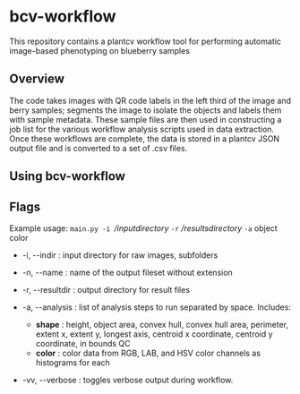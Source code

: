 # bcv-workflow
This repository contains a plantcv workflow tool for performing automatic image-based phenotyping on blueberry samples

## Overview
The code takes images with QR code labels in the left third of the image and berry samples; segments the image to isolate the objects and labels them with sample metadata. These sample files are then used in constructing a job list for the various workflow analysis scripts used in data extraction.
Once these workflows are complete, the data is stored in a plantcv JSON output file and is converted to a set of .csv files.

## Using bcv-workflow

## Flags


Example usage: `main.py -i `_/inputdirectory_ `-r` _/resultsdirectory_ `-a` object color
- -i, --indir : input directory for raw images, subfolders
- -n, --name : name of the output fileset without extension
- -r, --resultdir : output directory for result files
- -a, --analysis : list of analysis steps to run separated by space. Includes:
  - **shape** : height, object area, convex hull, convex hull area, perimeter, extent x, extent y, longest axis, centroid x coordinate, centroid y coordinate, in bounds QC
  - **color** : color data from RGB, LAB, and HSV color channels as histograms for each


- -vv, --verbose : toggles verbose output during workflow.